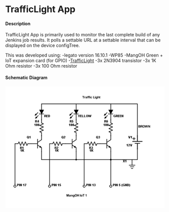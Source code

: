 TrafficLight App
==================

#### Description

TrafficLight App is primarily used to monitor the last complete build of any Jenkins job results. It polls a settable URL at a settable interval that can be displayed on the device configTree. 

This was developed using: 
-legato version 16.10.1
-WP85
-MangOH Green + IoT expansion card (for GPIO)
-[TrafficLight](https://www.adafruit.com/product/2993)
-3x 2N3904 transistor
-3x 1K Ohm resistor
-3x 100 Ohm resistor

#### Schematic Diagram

![alt text](https://github.com/JimmyHuang0904/MonitorApp/blob/master/TrafficLight-1.png)